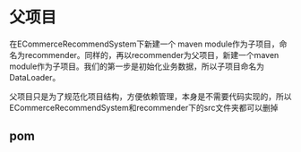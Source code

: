 # 父项目

在ECommerceRecommendSystem下新建一个 maven module作为子项目，命名为recommender。同样的，再以recommender为父项目，新建一个maven module作为子项目。我们的第一步是初始化业务数据，所以子项目命名为 DataLoader。

父项目只是为了规范化项目结构，方便依赖管理，本身是不需要代码实现的，所以ECommerceRecommendSystem和recommender下的src文件夹都可以删掉

## pom

```xml

```

